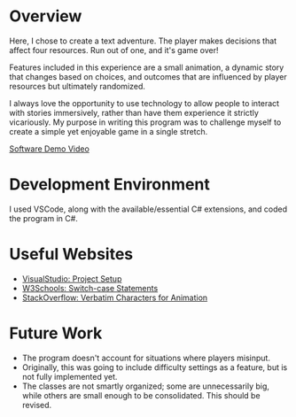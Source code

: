 # Overview

Here, I chose to create a text adventure. The player makes decisions that affect four resources. Run out of one, and it's game over!

Features included in this experience are a small animation, a dynamic story that changes based on choices, and outcomes that are influenced by player resources but ultimately randomized.

I always love the opportunity to use technology to allow people to interact with stories immersively, rather than have them experience it strictly vicariously. My purpose in writing this program was to challenge myself to create a simple yet enjoyable game in a single stretch.

[Software Demo Video](https://youtu.be/JDsYLN_ijaA)

# Development Environment

I used VSCode, along with the available/essential C# extensions, and coded the program in C#.

# Useful Websites

- [VisualStudio: Project Setup](https://code.visualstudio.com/docs/csharp/get-started)
- [W3Schools: Switch-case Statements](https://www.w3schools.com/cs/cs_switch.php)
- [StackOverflow: Verbatim Characters for Animation](https://stackoverflow.com/questions/15748040/how-do-i-write-the-escape-char-to-code)

# Future Work

- The program doesn't account for situations where players misinput. 
- Originally, this was going to include difficulty settings as a feature, but is not fully implemented yet.
- The classes are not smartly organized; some are unnecessarily big, while others are small enough to be consolidated. This should be revised.
